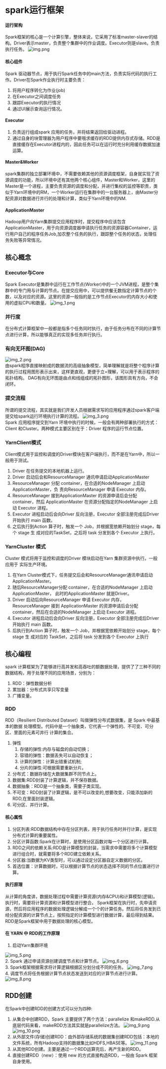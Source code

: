 # spark运行框架   
#### 运行架构  
Spark框架的核心是一个计算引擎，整体来说，它采用了标准master-slaver的结构。Driver表示master，负责整个集群中的作业调度。Executor则是slave。负责执行任务。
![img.png](img.png)  
#### 核心组件  
Spark 驱动器节点，用于执行Spark任务中的main方法，负责实际代码的执行工作。Driver在Spark作业执行时主要负责： 
1. 将用户程序转化为作业(job)
2. 在Executor之间调度任务
3. 跟踪Executor的执行情况
4. 通过UI展示查询运行情况。
#### Executor 
1. 负责运行组成spark 应用的任务，并将结果返回给驱动进程。
2. 通过自身的块管理器为用户程序中要哦求缓存的RDD提供内存式存储。RDD是直接缓存在Executor进程内的，因此任务可以在运行时充分利用缓存数据加速运算。  
#### Master&Worker 
spark集群的独立部署环境中，不需要依赖其他的资源调度框架，自身就实现了资源调度的功能，所以环境中还有其他两个核心组件，Master和Worker，这里的Master是一个进程，主要负责资源的调度和分配，并进行集权的监控等职责，类似于Yarn环境中的RM，一个Worker运行在集群中的一台服务器上，由Master分配资源对数据进行并行的处理和计算，类似于Yarn环境中的NM.
#### ApplicationMaster  
Hadoop用户向Yarn集群提交应用程序时，提交程序中应该包含ApplicationMaster，用于向资源调度器申请执行任务的资源容器Container，运行用户自己的程序任务Job,加农整个任务的执行，跟踪整个任务的状态，处理任务失败等异常情况。
## 核心概念
### Executor与Core
  Spark Executor是集群中运行在工作节点(Worker)中的一个JVM进程，是整个集群中的专门用与计算的节点。在提交应用中，可以提供餐无数指定计算节点的个数，以及对应的资源。这里的资源一般指的是工作节点Executor的内存大小和使用的虚拟CPU和数量。
  ![img_1.png](img_1.png)  
### 并行度    
在分布式计算框架中一般都是指多个任务同时执行，由于任务分布在不同的计算节点进行计算，所以能够真正的实现多任务并行执行。
### 有向无环图(DAG)
![img_2.png](img_2.png)  
由spark程序直接映射成的数据流的高级抽象模型，简单理解就是将整个程序计算的执行过程用图形表示出来，这样更直观，更便于立=理解，可以用于表示程序的拓扑结构。
DAG有向无环图是由点和线组成的拓扑图形，该图形具有方向，不会闭环。
### 提交流程
所谓的提交流程，其实就是我们开发人员根据需求写的应用程序通过spark客户端提交给spark运行环境执行计算的流程。
![img_3.png](img_3.png)  
Spark 应用程序提交到Yarn 环境中执行的时候，一般会有两种部署执行的方式：Client 和Cluster。两种模式主要区别在于：Driver 程序的运行节点位置。  
### YarnClient模式  
Client模式用于监控和调度的Driver模块在客户端执行，而不是在Yarn中，所以一般用于测试。  
1. Driver 在任务提交的本地机器上运行。
2. Driver 启动后会和ResourceManager 通讯申请启动ApplicationMaster
3. ResourceManager 分配 container，在合适的NodeManager 上启动ApplicationMaster，负 责向ResourceManager 申请 Executor 内存。
4. ResourceManager 接到ApplicationMaster 的资源申请后会分配 container，然后 ApplicationMaster 在资源分配指定的NodeManager 上启动 Executor 进程。
5. Executor 进程启动后会向Driver 反向注册，Executor 全部注册完成后Driver 开始执行 main 函数。
6. 之后执行到Action 算子时，触发一个 Job，并根据宽依赖开始划分 stage，每个 stage 生 成对应的TaskSet，之后将 task 分发到各个 Executor 上执行。
### YarnCluster 模式  
Cluster 模式将用于监控和调度的Driver 模块启动在Yarn 集群资源中执行。一般应用于 实际生产环境。
1. 在Yarn Cluster模式下，任务提交后会和ResourceManager通讯申请启动ApplicationMaster。
2. 随后ResourceManager分配 container，在合适的NodeManager 上启动ApplicationMaster， 此时的ApplicationMaster 就是Driver。
3. Driver 启动后向ResourceManager 申请 Executor 内存，ResourceManager 接到 ApplicationMaster 的资源申请后会分配 container，然后在合适的NodeManager 上启动
   Executor 进程。
4. Executor 进程启动后会向Driver 反向注册，Executor 全部注册完成后Driver 开始执行 main 函数。
5. 后执行到Action 算子时，触发一个 Job，并根据宽依赖开始划分 stage，每个 stage 生 成对应的 TaskSet，之后将 task 分发到各个 Executor 上执行

## 核心编程  
 spark 计算框架为了能够进行高并发和高吞吐的额数据处理，提供了了三种不同的数据结构，用于处理不同的应用场景，分别为：
 1. RDD：弹性数据分析
 2. 累加器：分布式共享只写变量
 3. 广播变量。  
### RDD 
RDD（Resilient Distributed Dataset）叫做弹性分布式数据集，是 Spark 中最基本的数据 处理模型。代码中是一个抽象类，它代表一个弹性的、不可变、可分区、里面的元素可并行
计算的集合。  
1. 弹性
   1. 存储的弹性:内存与磁盘的自动切换；
   2. 容错的弹性：数据丢失可以自动恢复；
   3. 计算的弹性：计算出错重试机制;
   4. 分片的弹性:可根据需要重新分片。
2. 分布式：数据存储在大数据集群不同节点上。
3. 数据集:RDD封装了计算逻辑，并不保存数据。
4. 数据抽象：RDD是一个抽象类，需要子类实现。
5. 不可变：RDD封装了计算逻辑，是不可以改变的,想要改变，只能添加新的RDD,在里面封装逻辑。 
6. 可分区、并行计算。
#### 核心属性  
 1. 分区列表:RDD数据结构中存在分区列表，用于执行任务时并行计算，是实现分布式计算的重要属性。
 2. 分区计算函数:Spark在计算时，是使用分区函数对每一个分区进行计算。
 3. RDD之间的依赖关系:RDD是计算模型的封装，当需求中需要将多个计算模型进行组合时，就需要将多个RDD建立依赖关系。
 4. 分区器:当数据为KV类型时，可以通过设定分区器自定义数据的分区。
 5. 首选位置：计算数据时，可以根据计算节点的状态选择不同的节点位置进行计算。
#### 执行原理
  从计算的角度讲，数据处理过程中需要计算资源(内存&CPU)和计算模型(逻辑)。执行时，需要将计算资源和计算模型进行整合。
  Spark框架在执行时，先申请资源，然后将应用程序的数据处理逻辑分解成一个个的计算任务。然后将任务发到已经分配资源的计算节点上，按照指定的计算模型进行数据计算，最后得到结果。
  RDD是Spark框架中用于数据处理的核心模型。  
#### 在 YARN 中 RDD的工作原理  

1. 启动Yarn集群环境  

  ![img_5.png](img_5.png)  
2. Spark 通过申请资源创建调度节点和计算节点。 
    ![img_6.png](img_6.png)  
3. Spark框架根据需求将计算逻辑根据区分划分成不同的任务。
  ![img_7.png](img_7.png)  
4. 调度节点将任务根据计算节点状态发送到对应的计算节点进行计算。
![img_8.png](img_8.png)
## RDD创建  
在Spark中创建RDD的创建方式可以分为四种:
1) 从集合中创建RDD，Spark 主要提供了两个方法：parallelize 和makeRDD.从底层代码来看，makeRDD方法其实就是parallelize方法。
  ![img_9.png](img_9.png)
  ![img_10.png](img_10.png)
2) 从外部文件(存储)创建RDD：由外部存储系统的数据集创建RDD包括：本地的文件系统，所有Hadoop支持的数据集比如HDFS,HBASE等。
     ![img_11.png](img_11.png)
3) 从其他RDD创建。主要是通过一个RDD运算完后，再产生新的RDD。
4) 直接创建RDD（new）：使用 new 的方式直接构造RDD，一般由 Spark 框架自身使用。


